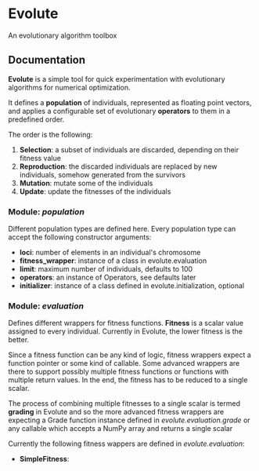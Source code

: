 # Evolute
An evolutionary algorithm toolbox

## Documentation

**Evolute** is a simple tool for quick experimentation with evolutionary
algorithms for numerical optimization.

It defines a **population** of individuals, represented as floating point
vectors, and applies a configurable set of evolutionary **operators** to
them in a predefined order.

The order is the following:
1. **Selection**: a subset of individuals are discarded, depending on
their fitness value
2. **Reproduction**: the discarded individuals are replaced by new
individuals, somehow generated from the survivors
3. **Mutation**: mutate some of the individuals
4. **Update**: update the fitnesses of the individuals 

### Module: *population*

Different population types are defined here.
Every population type can accept the following constructor arguments:
- **loci**: number of elements in an individual's chromosome
- **fitness_wrapper**: instance of a class in evolute.evaluation
- **limit**: maximum number of individuals, defaults to 100
- **operators**: an instance of Operators, see defaults later
- **initializer**: instance of a class defined in evolute.initialization, optional

### Module: *evaluation*

Defines different wrappers for fitness functions.
**Fitness** is a scalar value assigned to every individual.
Currently in Evolute, the lower fitness is the better.

Since a fitness function can be any kind of logic, fitness wrappers
expect a function pointer or some kind of callable. Some advanced
wrappers are there to support possibly multiple fitness functions
or functions with multiple return values. In the end, the fitness
has to be reduced to a single scalar.

The process of combining multiple fitnesses to a single scalar is
termed **grading** in Evolute and so the more advanced fitness
wrappers are expecting a Grade function instance defined in
*evolute.evaluation.grade* or any callable which accepts a NumPy
array and returns a single scalar

Currently the following fitness wappers are defined in
*evolute.evaluation*:

- **SimpleFitness**: 